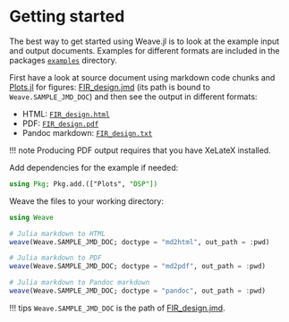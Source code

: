 
# Getting started

The best way to get started using Weave.jl is to look at the example input and
output documents. Examples for different formats are included in the packages
[`examples`](https://github.com/JunoLab/Weave.jl/tree/master/examples) directory.

First have a look at source document using markdown code chunks and [Plots.jl](https://github.com/JuliaPlots/Plots.jl) for figures:
[FIR_design.jmd](../examples/FIR_design.jmd) (its path is bound to `Weave.SAMPLE_JMD_DOC`) and then see the output in different formats:

- HTML: [`FIR_design.html`](../examples/FIR_design.html)
- PDF: [`FIR_design.pdf`](../examples/FIR_design.pdf)
- Pandoc markdown: [`FIR_design.txt`](../examples/FIR_design.txt)

!!! note
    Producing PDF output requires that you have XeLateX installed.

Add dependencies for the example if needed:

```julia
using Pkg; Pkg.add.(["Plots", "DSP"])
```

Weave the files to your working directory:

```julia
using Weave

# Julia markdown to HTML
weave(Weave.SAMPLE_JMD_DOC; doctype = "md2html", out_path = :pwd)

# Julia markdown to PDF
weave(Weave.SAMPLE_JMD_DOC; doctype = "md2pdf", out_path = :pwd)

# Julia markdown to Pandoc markdown
weave(Weave.SAMPLE_JMD_DOC; doctype = "pandoc", out_path = :pwd)
```

!!! tips
    `Weave.SAMPLE_JMD_DOC` is the path of [FIR_design.jmd](../examples/FIR_design.jmd).
